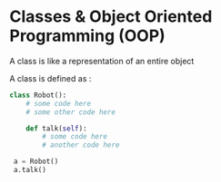 # Classes & Object Oriented Programming (OOP)

A class is like a representation of an entire object

A class is defined as :

```Python
class Robot():
    # some code here
    # some other code here

    def talk(self):
        # some code here
        # another code here

 a = Robot()
 a.talk()
```
